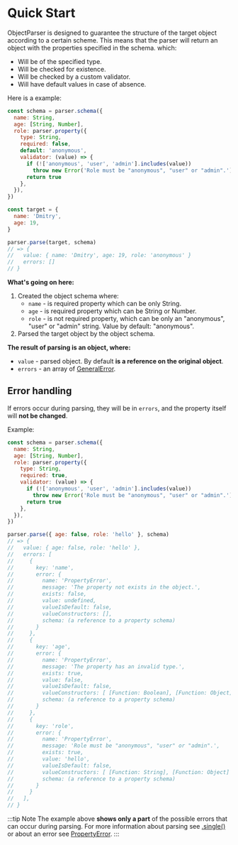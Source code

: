 # Quick Start

ObjectParser is designed to guarantee the structure of the target object according to a certain scheme. This means that the parser will return an object with the properties specified in the schema. which:

- Will be of the specified type.
- Will be checked for existence.
- Will be checked by a custom validator.
- Will have default values in case of absence.

Here is a example:

```javascript
const schema = parser.schema({
  name: String,
  age: [String, Number],
  role: parser.property({
    type: String,
    required: false,
    default: 'anonymous',
    validator: (value) => {
      if (!['anonymous', 'user', 'admin'].includes(value))
        throw new Error('Role must be "anonymous", "user" or "admin".')
      return true
    },
  }),
})

const target = {
  name: 'Dmitry',
  age: 19,
}

parser.parse(target, schema)
// => {
//   value: { name: 'Dmitry', age: 19, role: 'anonymous' }
//   errors: []
// }
```

**What's going on here:**

1. Created the object schema where:
   - `name` - is required property which can be only String.
   - `age` - is required property which can be String or Number.
   - `role` - is not required property, which can be only an "anonymous", "user" or "admin" string. Value by default: "anonymous".
2. Parsed the target object by the object schema.

**The result of parsing is an object, where:**

- `value` - parsed object. By default **is a reference on the original object**.
- `errors` - an array of [GeneralError](../../api/types/general-error.md).

## Error handling

If errors occur during parsing, they will be in `errors`, and the property itself will **not be changed**.

Example:

```javascript
const schema = parser.schema({
  name: String,
  age: [String, Number],
  role: parser.property({
    type: String,
    required: true,
    validator: (value) => {
      if (!['anonymous', 'user', 'admin'].includes(value))
        throw new Error('Role must be "anonymous", "user" or "admin".')
      return true
    },
  }),
})

parser.parse({ age: false, role: 'hello' }, schema)
// => {
//   value: { age: false, role: 'hello' },
//   errors: [
//     {
//       key: 'name',
//       error: {
//         name: 'PropertyError',
//         message: 'The property not exists in the object.',
//         exists: false,
//         value: undefined,
//         valueIsDefault: false,
//         valueConstructors: [],
//         schema: (a reference to a property schema)
//       }
//     },
//     {
//       key: 'age',
//       error: {
//         name: 'PropertyError',
//         message: 'The property has an invalid type.',
//         exists: true,
//         value: false,
//         valueIsDefault: false,
//         valueConstructors: [ [Function: Boolean], [Function: Object] ],
//         schema: (a reference to a property schema)
//       }
//     },
//     {
//       key: 'role',
//       error: {
//         name: 'PropertyError',
//         message: 'Role must be "anonymous", "user" or "admin".',
//         exists: true,
//         value: 'hello',
//         valueIsDefault: false,
//         valueConstructors: [ [Function: String], [Function: Object] ],
//         schema: (a reference to a property schema)
//       }
//     }
//   ],
// }
```

:::tip Note
The example above **shows only a part** of the possible errors that can occur during parsing. For more information about parsing see [.single()](../../api/single.md) or about an error see [PropertyError](../../api/types/property-error.md).
:::
